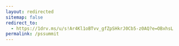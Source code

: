 ```yaml
---
layout: redirected
sitemap: false
redirect_to:
  - https://1drv.ms/u/s!Ar4Kl1oBTvv_gfZpSHkrJ0Cb5-z0AQ?e=OBxhsL
permalink: /pssummit
---
```

